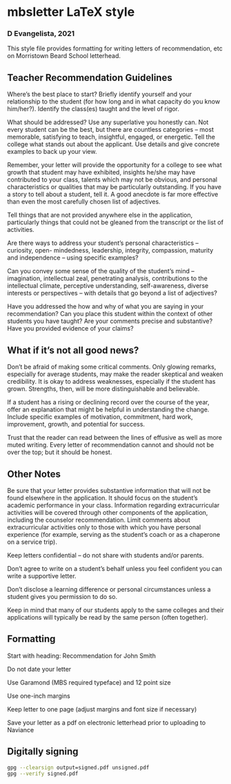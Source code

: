 # mbsletter LaTeX style
### D Evangelista, 2021

This style file provides formatting for writing letters of recommendation, etc on Morristown Beard School letterhead. 

## Teacher Recommendation Guidelines 

Where’s the best place to start? Briefly identify yourself and your relationship to the student (for how long and in what capacity do you know him/her?). Identify the class(es) taught and the level of rigor.

What should be addressed? Use any superlative you honestly can. Not every student can be the best, but there are countless categories – most memorable, satisfying to teach, insightful, engaged, or energetic. Tell the college what stands out about the applicant. Use details and give concrete examples to back up your view.

Remember, your letter will provide the opportunity for a college to see what growth that student may have exhibited, insights he/she may have contributed to your class, talents which may not be obvious, and personal characteristics or qualities that may be particularly outstanding. If you have a story to tell about a student, tell it. A good anecdote is far more effective than even the most carefully chosen list of adjectives. 

Tell things that are not provided anywhere else in the application, particularly things that could not be gleaned from the transcript or the list of activities.

Are there ways to address your student’s personal characteristics – curiosity, open- mindedness, leadership, integrity, compassion, maturity and independence – using specific examples?

Can you convey some sense of the quality of the student’s mind – imagination, intellectual zeal, penetrating analysis, contributions to the intellectual climate, perceptive understanding, self-awareness, diverse interests or perspectives – with details that go beyond a list of adjectives?

Have you addressed the how and why of what you are saying in your recommendation? Can you place this student within the context of other students you have taught? Are your comments precise and substantive? Have you provided evidence of your claims?

## What if it’s not all good news?
Don’t be afraid of making some critical comments. Only glowing remarks, especially for average students, may make the reader skeptical and weaken credibility. It is okay to address weaknesses, especially if the student has grown. Strengths, then, will be more distinguishable and believable.

If a student has a rising or declining record over the course of the year, offer an explanation that might be helpful in understanding the change. Include specific examples of motivation, commitment, hard work, improvement, growth, and potential for success.

Trust that the reader can read between the lines of effusive as well as more muted writing. Every letter of recommendation cannot and should not be over the top; but it should be honest.

## Other Notes
Be sure that your letter provides substantive information that will not be found elsewhere in the application. It should focus on the student’s academic performance in your class. Information regarding extracurricular activities will be covered through other components of the application, including the counselor recommendation. Limit comments about extracurricular activities only to those with which you have personal experience (for example, serving as the student’s coach or as a chaperone on a service trip).

Keep letters confidential – do not share with students and/or parents.

Don’t agree to write on a student’s behalf unless you feel confident you can write a supportive letter.

Don’t disclose a learning difference or personal circumstances unless a student gives you permission to do so.

Keep in mind that many of our students apply to the same colleges and their applications will typically be read by the same person (often together).

## Formatting
Start with heading: Recommendation for John Smith

Do not date your letter

Use Garamond (MBS required typeface) and 12 point size

Use one-inch margins

Keep letter to one page (adjust margins and font size if necessary)

Save your letter as a pdf on electronic letterhead prior to uploading to Naviance

## Digitally signing
```bash
gpg --clearsign output=signed.pdf unsigned.pdf
gpg --verify signed.pdf
```
